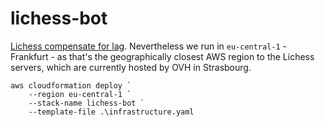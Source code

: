 # lichess-bot

[Lichess compensate for lag](https://lichess.org/lag). Nevertheless we run in
`eu-central-1` - Frankfurt - as that's the geographically closest AWS region to
the Lichess servers, which are currently hosted by OVH in Strasbourg.

```
aws cloudformation deploy `
    --region eu-central-1 `
    --stack-name lichess-bot `
    --template-file .\infrastructure.yaml
```
